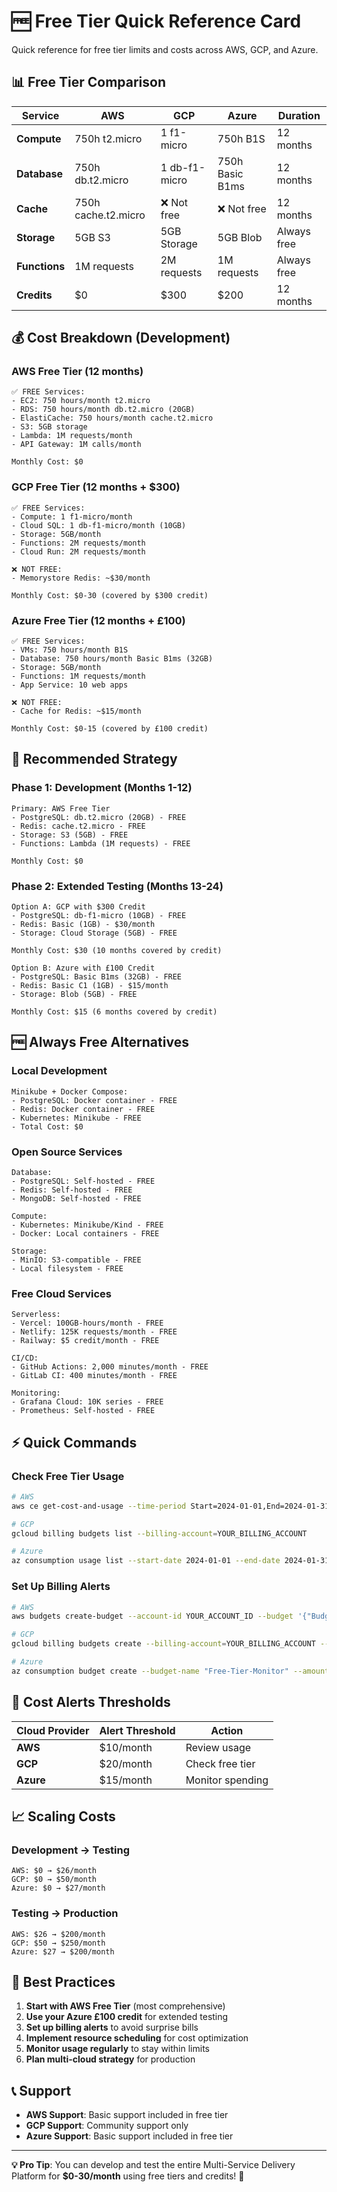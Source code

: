 # 🆓 Free Tier Quick Reference Card

Quick reference for free tier limits and costs across AWS, GCP, and Azure.

## 📊 Free Tier Comparison

| Service | AWS | GCP | Azure | Duration |
|---------|-----|-----|-------|----------|
| **Compute** | 750h t2.micro | 1 f1-micro | 750h B1S | 12 months |
| **Database** | 750h db.t2.micro | 1 db-f1-micro | 750h Basic B1ms | 12 months |
| **Cache** | 750h cache.t2.micro | ❌ Not free | ❌ Not free | 12 months |
| **Storage** | 5GB S3 | 5GB Storage | 5GB Blob | Always free |
| **Functions** | 1M requests | 2M requests | 1M requests | Always free |
| **Credits** | $0 | $300 | $200 | 12 months |

## 💰 Cost Breakdown (Development)

### AWS Free Tier (12 months)
```
✅ FREE Services:
- EC2: 750 hours/month t2.micro
- RDS: 750 hours/month db.t2.micro (20GB)
- ElastiCache: 750 hours/month cache.t2.micro
- S3: 5GB storage
- Lambda: 1M requests/month
- API Gateway: 1M calls/month

Monthly Cost: $0
```

### GCP Free Tier (12 months + $300)
```
✅ FREE Services:
- Compute: 1 f1-micro/month
- Cloud SQL: 1 db-f1-micro/month (10GB)
- Storage: 5GB/month
- Functions: 2M requests/month
- Cloud Run: 2M requests/month

❌ NOT FREE:
- Memorystore Redis: ~$30/month

Monthly Cost: $0-30 (covered by $300 credit)
```

### Azure Free Tier (12 months + £100)
```
✅ FREE Services:
- VMs: 750 hours/month B1S
- Database: 750 hours/month Basic B1ms (32GB)
- Storage: 5GB/month
- Functions: 1M requests/month
- App Service: 10 web apps

❌ NOT FREE:
- Cache for Redis: ~$15/month

Monthly Cost: $0-15 (covered by £100 credit)
```

## 🎯 Recommended Strategy

### Phase 1: Development (Months 1-12)
```
Primary: AWS Free Tier
- PostgreSQL: db.t2.micro (20GB) - FREE
- Redis: cache.t2.micro - FREE
- Storage: S3 (5GB) - FREE
- Functions: Lambda (1M requests) - FREE

Monthly Cost: $0
```

### Phase 2: Extended Testing (Months 13-24)
```
Option A: GCP with $300 Credit
- PostgreSQL: db-f1-micro (10GB) - FREE
- Redis: Basic (1GB) - $30/month
- Storage: Cloud Storage (5GB) - FREE

Monthly Cost: $30 (10 months covered by credit)

Option B: Azure with £100 Credit
- PostgreSQL: Basic B1ms (32GB) - FREE
- Redis: Basic C1 (1GB) - $15/month
- Storage: Blob (5GB) - FREE

Monthly Cost: $15 (6 months covered by credit)
```

## 🆓 Always Free Alternatives

### Local Development
```
Minikube + Docker Compose:
- PostgreSQL: Docker container - FREE
- Redis: Docker container - FREE
- Kubernetes: Minikube - FREE
- Total Cost: $0
```

### Open Source Services
```
Database:
- PostgreSQL: Self-hosted - FREE
- Redis: Self-hosted - FREE
- MongoDB: Self-hosted - FREE

Compute:
- Kubernetes: Minikube/Kind - FREE
- Docker: Local containers - FREE

Storage:
- MinIO: S3-compatible - FREE
- Local filesystem - FREE
```

### Free Cloud Services
```
Serverless:
- Vercel: 100GB-hours/month - FREE
- Netlify: 125K requests/month - FREE
- Railway: $5 credit/month - FREE

CI/CD:
- GitHub Actions: 2,000 minutes/month - FREE
- GitLab CI: 400 minutes/month - FREE

Monitoring:
- Grafana Cloud: 10K series - FREE
- Prometheus: Self-hosted - FREE
```

## ⚡ Quick Commands

### Check Free Tier Usage
```bash
# AWS
aws ce get-cost-and-usage --time-period Start=2024-01-01,End=2024-01-31 --granularity MONTHLY --metrics BlendedCost

# GCP
gcloud billing budgets list --billing-account=YOUR_BILLING_ACCOUNT

# Azure
az consumption usage list --start-date 2024-01-01 --end-date 2024-01-31
```

### Set Up Billing Alerts
```bash
# AWS
aws budgets create-budget --account-id YOUR_ACCOUNT_ID --budget '{"BudgetName": "Free-Tier-Monitor", "BudgetLimit": {"Amount": "10", "Unit": "USD"}, "TimeUnit": "MONTHLY", "BudgetType": "COST"}'

# GCP
gcloud billing budgets create --billing-account=YOUR_BILLING_ACCOUNT --display-name="Free-Tier-Monitor" --budget-amount=10USD

# Azure
az consumption budget create --budget-name "Free-Tier-Monitor" --amount 10 --category Cost --time-grain Monthly
```

## 🚨 Cost Alerts Thresholds

| Cloud Provider | Alert Threshold | Action |
|----------------|----------------|--------|
| **AWS** | $10/month | Review usage |
| **GCP** | $20/month | Check free tier |
| **Azure** | $15/month | Monitor spending |

## 📈 Scaling Costs

### Development → Testing
```
AWS: $0 → $26/month
GCP: $0 → $50/month
Azure: $0 → $27/month
```

### Testing → Production
```
AWS: $26 → $200/month
GCP: $50 → $250/month
Azure: $27 → $200/month
```

## 🎯 Best Practices

1. **Start with AWS Free Tier** (most comprehensive)
2. **Use your Azure £100 credit** for extended testing
3. **Set up billing alerts** to avoid surprise bills
4. **Implement resource scheduling** for cost optimization
5. **Monitor usage regularly** to stay within limits
6. **Plan multi-cloud strategy** for production

## 📞 Support

- **AWS Support**: Basic support included in free tier
- **GCP Support**: Community support only
- **Azure Support**: Basic support included in free tier

---

**💡 Pro Tip**: You can develop and test the entire Multi-Service Delivery Platform for **$0-30/month** using free tiers and credits! 🎉
